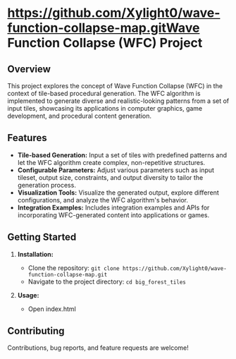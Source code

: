 # https://github.com/Xylight0/wave-function-collapse-map.gitWave Function Collapse (WFC) Project

## Overview

This project explores the concept of Wave Function Collapse (WFC) in the context of tile-based procedural generation. The WFC algorithm is implemented to generate diverse and realistic-looking patterns from a set of input tiles, showcasing its applications in computer graphics, game development, and procedural content generation.

## Features

* **Tile-based Generation:** Input a set of tiles with predefined patterns and let the WFC algorithm create complex, non-repetitive structures.
* **Configurable Parameters:** Adjust various parameters such as input tileset, output size, constraints, and output diversity to tailor the generation process.
* **Visualization Tools:** Visualize the generated output, explore different configurations, and analyze the WFC algorithm's behavior.
* **Integration Examples:** Includes integration examples and APIs for incorporating WFC-generated content into applications or games.

## Getting Started

1. **Installation:**

   * Clone the repository: `git clone https://github.com/Xylight0/wave-function-collapse-map.git`
   * Navigate to the project directory: `cd big_forest_tiles`
2. **Usage:**

   * Open index.html

## Contributing

Contributions, bug reports, and feature requests are welcome!
